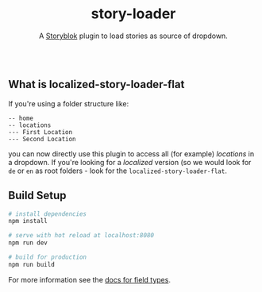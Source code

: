<p align="center">
  <h1 align="center">story-loader</h1>
  <p align="center">A <a href="https://www.storyblok.com" target="_blank">Storyblok</a> plugin to load stories as source of dropdown.</p>
</p>
<br><br>

## What is localized-story-loader-flat
If you're using a folder structure like:
```
-- home
-- locations
--- First Location
--- Second Location
```
you can now directly use this plugin to access all (for example) *locations* in a dropdown. If you're looking for a *localized* version (so we would look for `de` or `en` as root folders - look for the `localized-story-loader-flat`.

## Build Setup

``` bash
# install dependencies
npm install

# serve with hot reload at localhost:8080
npm run dev

# build for production
npm run build
```

For more information see the [docs for field types](https://www.storyblok.com/docs/Guides/Creating-a-field-type-plugin).
